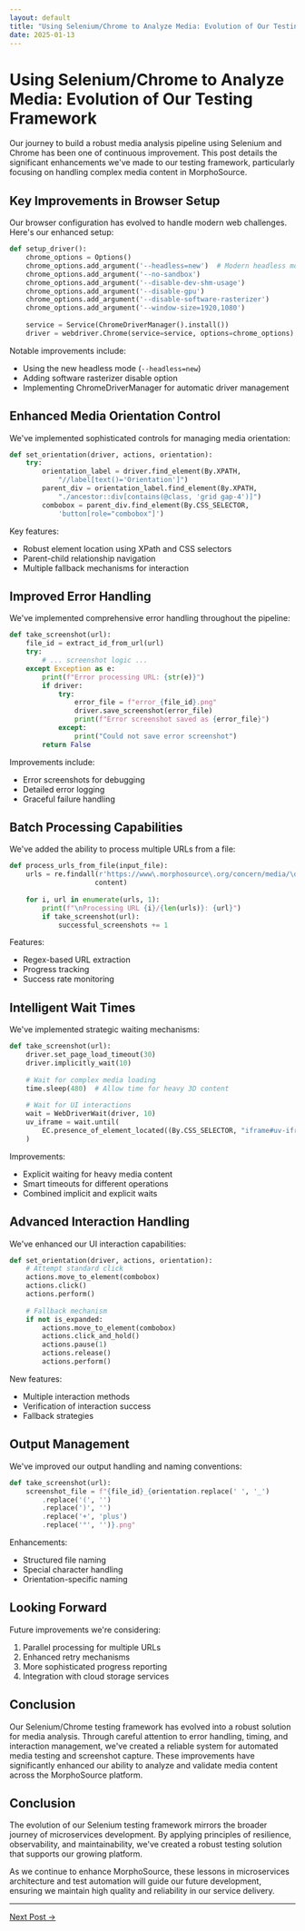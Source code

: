 ```yaml
---
layout: default
title: "Using Selenium/Chrome to Analyze Media: Evolution of Our Testing Framework"
date: 2025-01-13
---
```



# Using Selenium/Chrome to Analyze Media: Evolution of Our Testing Framework

Our journey to build a robust media analysis pipeline using Selenium and Chrome has been one of continuous improvement. This post details the significant enhancements we've made to our testing framework, particularly focusing on handling complex media content in MorphoSource.

## Key Improvements in Browser Setup

Our browser configuration has evolved to handle modern web challenges. Here's our enhanced setup:

```python
def setup_driver():
    chrome_options = Options()
    chrome_options.add_argument('--headless=new')  # Modern headless mode
    chrome_options.add_argument('--no-sandbox')
    chrome_options.add_argument('--disable-dev-shm-usage')
    chrome_options.add_argument('--disable-gpu')
    chrome_options.add_argument('--disable-software-rasterizer')
    chrome_options.add_argument('--window-size=1920,1080')
    
    service = Service(ChromeDriverManager().install())
    driver = webdriver.Chrome(service=service, options=chrome_options)
```

Notable improvements include:
- Using the new headless mode (`--headless=new`)
- Adding software rasterizer disable option
- Implementing ChromeDriverManager for automatic driver management

## Enhanced Media Orientation Control

We've implemented sophisticated controls for managing media orientation:

```python
def set_orientation(driver, actions, orientation):
    try:
        orientation_label = driver.find_element(By.XPATH, 
            "//label[text()='Orientation']")
        parent_div = orientation_label.find_element(By.XPATH, 
            "./ancestor::div[contains(@class, 'grid gap-4')]")
        combobox = parent_div.find_element(By.CSS_SELECTOR, 
            'button[role="combobox"]')
```

Key features:
- Robust element location using XPath and CSS selectors
- Parent-child relationship navigation
- Multiple fallback mechanisms for interaction

## Improved Error Handling

We've implemented comprehensive error handling throughout the pipeline:

```python
def take_screenshot(url):
    file_id = extract_id_from_url(url)
    try:
        # ... screenshot logic ...
    except Exception as e:
        print(f"Error processing URL: {str(e)}")
        if driver:
            try:
                error_file = f"error_{file_id}.png"
                driver.save_screenshot(error_file)
                print(f"Error screenshot saved as {error_file}")
            except:
                print("Could not save error screenshot")
        return False
```

Improvements include:
- Error screenshots for debugging
- Detailed error logging
- Graceful failure handling

## Batch Processing Capabilities

We've added the ability to process multiple URLs from a file:

```python
def process_urls_from_file(input_file):
    urls = re.findall(r'https://www\.morphosource\.org/concern/media/\d+', 
                     content)
    
    for i, url in enumerate(urls, 1):
        print(f"\nProcessing URL {i}/{len(urls)}: {url}")
        if take_screenshot(url):
            successful_screenshots += 1
```

Features:
- Regex-based URL extraction
- Progress tracking
- Success rate monitoring

## Intelligent Wait Times

We've implemented strategic waiting mechanisms:

```python
def take_screenshot(url):
    driver.set_page_load_timeout(30)
    driver.implicitly_wait(10)
    
    # Wait for complex media loading
    time.sleep(480)  # Allow time for heavy 3D content
    
    # Wait for UI interactions
    wait = WebDriverWait(driver, 10)
    uv_iframe = wait.until(
        EC.presence_of_element_located((By.CSS_SELECTOR, "iframe#uv-iframe"))
    )
```

Improvements:
- Explicit waiting for heavy media content
- Smart timeouts for different operations
- Combined implicit and explicit waits

## Advanced Interaction Handling

We've enhanced our UI interaction capabilities:

```python
def set_orientation(driver, actions, orientation):
    # Attempt standard click
    actions.move_to_element(combobox)
    actions.click()
    actions.perform()
    
    # Fallback mechanism
    if not is_expanded:
        actions.move_to_element(combobox)
        actions.click_and_hold()
        actions.pause(1)
        actions.release()
        actions.perform()
```

New features:
- Multiple interaction methods
- Verification of interaction success
- Fallback strategies

## Output Management

We've improved our output handling and naming conventions:

```python
def take_screenshot(url):
    screenshot_file = f"{file_id}_{orientation.replace(' ', '_')
        .replace('(', '')
        .replace(')', '')
        .replace('+', 'plus')
        .replace('°', '')}.png"
```

Enhancements:
- Structured file naming
- Special character handling
- Orientation-specific naming

## Looking Forward

Future improvements we're considering:
1. Parallel processing for multiple URLs
2. Enhanced retry mechanisms
3. More sophisticated progress reporting
4. Integration with cloud storage services

## Conclusion

Our Selenium/Chrome testing framework has evolved into a robust solution for media analysis. Through careful attention to error handling, timing, and interaction management, we've created a reliable system for automated media testing and screenshot capture. These improvements have significantly enhanced our ability to analyze and validate media content across the MorphoSource platform.

## Conclusion

The evolution of our Selenium testing framework mirrors the broader journey of microservices development. By applying principles of resilience, observability, and maintainability, we've created a robust testing solution that supports our growing platform.

As we continue to enhance MorphoSource, these lessons in microservices architecture and test automation will guide our future development, ensuring we maintain high quality and reliability in our service delivery.

---

[Next Post →](https://johntrue15.github.io/2025/01/14/Blog-14/)
